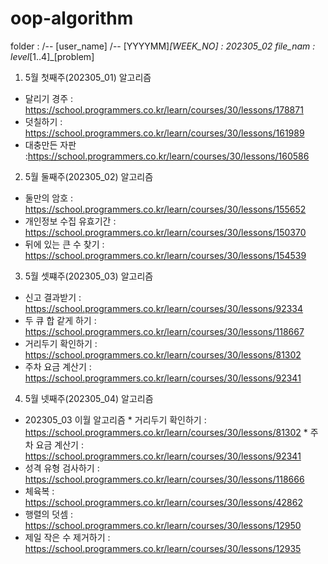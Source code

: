 # oop-algorithm

folder :
/-- [user_name]
  /-- [YYYYMM]_[WEEK_NO] : 202305_02
file_nam : level_[1..4]_[problem]

1. 5월 첫째주(202305_01) 알고리즘 
  - 달리기 경주 : https://school.programmers.co.kr/learn/courses/30/lessons/178871
  - 덧칠하기 : https://school.programmers.co.kr/learn/courses/30/lessons/161989
  - 대충만든 자판 :https://school.programmers.co.kr/learn/courses/30/lessons/160586

2. 5월 둘째주(202305_02) 알고리즘
  - 둘만의 암호 : https://school.programmers.co.kr/learn/courses/30/lessons/155652
  - 개인정보 수집 유효기간 : https://school.programmers.co.kr/learn/courses/30/lessons/150370
  - 뒤에 있는 큰 수 찾기 : https://school.programmers.co.kr/learn/courses/30/lessons/154539

3. 5월 셋쨰주(202305_03) 알고리즘
  - 신고 결과받기 : https://school.programmers.co.kr/learn/courses/30/lessons/92334
  - 두 큐 합 같게 하기 : https://school.programmers.co.kr/learn/courses/30/lessons/118667
  - 거리두기 확인하기 : https://school.programmers.co.kr/learn/courses/30/lessons/81302
  - 주차 요금 계산기 : https://school.programmers.co.kr/learn/courses/30/lessons/92341

4. 5월 넷째주(202305_04) 알고리즘
  - 202305_03 이월 알고리즘
 		* 거리두기 확인하기 : https://school.programmers.co.kr/learn/courses/30/lessons/81302
  		* 주차 요금 계산기 : https://school.programmers.co.kr/learn/courses/30/lessons/92341
  - 성격 유형 검사하기 : https://school.programmers.co.kr/learn/courses/30/lessons/118666
  - 체육복 : https://school.programmers.co.kr/learn/courses/30/lessons/42862
  - 행렬의 덧셈 : https://school.programmers.co.kr/learn/courses/30/lessons/12950
  - 제일 작은 수 제거하기 : https://school.programmers.co.kr/learn/courses/30/lessons/12935
